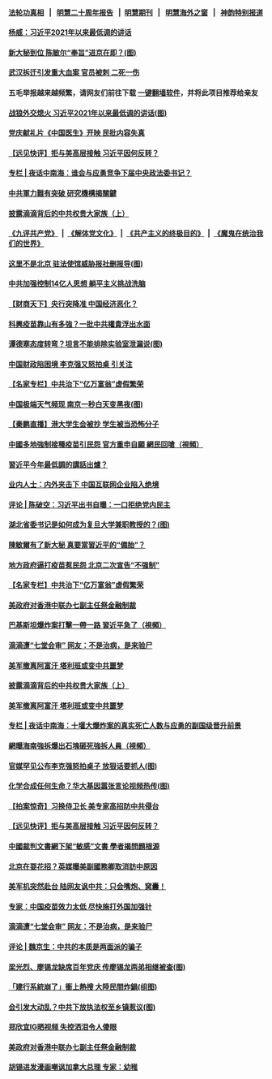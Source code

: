 #### [法轮功真相](https://github.com/gfw-breaker/truth/blob/master/README.md?t=0) &nbsp;&nbsp;|&nbsp;&nbsp; [明慧二十周年报告](https://github.com/gfw-breaker/mh-reports/blob/master/README.md?t=0) &nbsp;&nbsp;|&nbsp;&nbsp;[明慧期刊](https://github.com/gfw-breaker/mh-qikan) &nbsp;&nbsp;|&nbsp;&nbsp; [明慧海外之窗](https://github.com/gfw-breaker/mh-news/blob/master/README.md?t=0) &nbsp;&nbsp;|&nbsp;&nbsp; [神韵特别报道](https://github.com/gfw-breaker/mh-news/blob/master/shenyun.md?t=0)
#### [ 杨威：习近平2021年以来最低调的讲话](https://github.com/gfw-breaker/banned-news3/blob/master/pages/nf4514/n13094137.md)
#### [ 新大秘到位 陈敏尔“奉旨”进京在即？(图)](https://github.com/gfw-breaker/banned-news3/blob/master/pages/p2/978279.md)
#### [ 武汉拆迁引发重大血案 官员被刺 二死一伤](https://github.com/gfw-breaker/banned-news3/blob/master/pages/nsc413/n13094713.md)
#### 五毛举报越来越频繁，请网友们前往下载 [一键翻墙软件](https://github.com/gfw-breaker/ssr-accounts)，并将此项目推荐给亲友
#### [ 战狼外交熄火 习近平2021年以来最低调的讲话(图)](https://github.com/gfw-breaker/banned-news3/blob/master/pages/p2/978288.md)
#### [ 党庆献礼片《中国医生》开映 民批内容失真](https://github.com/gfw-breaker/banned-news3/blob/master/pages/nsc413/n13095169.md)
#### [ 【远见快评】拒与美高层接触 习近平因何反转？](https://github.com/gfw-breaker/banned-news3/blob/master/pages/nsc413/n13094320.md)
#### [ 专栏 | 夜话中南海：谁会与应勇竞争下届中央政法委书记？](https://github.com/gfw-breaker/banned-news3/blob/master/pages/yehuazhongnanhai/gx-07162021150334.md)
#### [ 中共軍力難有突破 研究機構揭關鍵](https://github.com/gfw-breaker/banned-news3/blob/master/pages/soh5/526529.md)
#### [ 披露滴滴背后的中共权贵大家族（上）](https://github.com/gfw-breaker/banned-news3/blob/master/pages/nf4514/n13093989.md)
#### [《九评共产党》](https://github.com/begood0513/9ping.md/blob/master/README.md) &nbsp;|&nbsp; [《解体党文化》](../../../../jtdwh.md/blob/master/README.md)  &nbsp;|&nbsp; [《共产主义的终极目的》](../../../../gczydzjmd.md/blob/master/README.md) &nbsp;|&nbsp; [《魔鬼在统治我们的世界》](../../../../mgztzwmdsj.md/blob/master/README.md) 
#### [ 这里不是北京 驻法使馆威胁报社删报导(图)](https://github.com/gfw-breaker/banned-news3/blob/master/pages/p9/978043.md)
#### [ 中共加强控制14亿人思想 躺平主义挑战洗脑](https://github.com/gfw-breaker/banned-news3/blob/master/pages/nsc413/n13094299.md)
#### [ 【财商天下】央行突降准 中国经济恶化？](https://github.com/gfw-breaker/banned-news3/blob/master/pages/nsc413/n13094199.md)
#### [ 科興疫苗靠山有多強？一批中共權貴浮出水面](https://github.com/gfw-breaker/banned-news3/blob/master/pages/soh5/526232.md)
#### [ 谭德塞态度转弯？坦言不能排除实验室泄漏说(图)](https://github.com/gfw-breaker/banned-news3/blob/master/pages/p1/978242.md)
#### [ 中国财政陷困境 李克强又怒拍桌 引关注](https://github.com/gfw-breaker/banned-news3/blob/master/pages/nsc413/n13094756.md)
#### [ 【名家专栏】中共治下“亿万富翁”虚假繁荣](https://github.com/gfw-breaker/banned-news3/blob/master/pages/nf4514/n13090860.md)
#### [ 中国极端天气频现 南京一秒白天变黑夜(图)](https://github.com/gfw-breaker/banned-news3/blob/master/pages/p1/978250.md)
#### [ 【秦鹏直播】港大学生会被抄 学生被当恐怖分子](https://github.com/gfw-breaker/banned-news3/blob/master/pages/nsc413/n13094364.md)
#### [ 中國多地強制接種疫苗引民怨 官方重申自願 網民回嗆（視頻）](https://github.com/gfw-breaker/banned-news3/blob/master/pages/soh5/526343.md)
#### [ 習近平今年最低調的講話出爐？](https://github.com/gfw-breaker/banned-news3/blob/master/pages/soh5/526502.md)
#### [ 业内人士：内外夹击下 中国互联网企业陷入绝境](https://github.com/gfw-breaker/banned-news3/blob/master/pages/prog204/a103167453.md)
#### [ 评论 | 陈破空：习近平出书自曝：一口拒绝党内民主](https://github.com/gfw-breaker/banned-news3/blob/master/pages/pinglun/js-07162021224507.md)
#### [ 湖北省委书记是如何成为复旦大学兼职教授的？(图)](https://github.com/gfw-breaker/banned-news3/blob/master/pages/p2/977955.md)
#### [ 陳敏爾有了新大秘 真要當習近平的“備胎”？](https://github.com/gfw-breaker/banned-news3/blob/master/pages/soh5/526457.md)
#### [ 地方政府逼打疫苗惹民怨 北京二次宣告“不强制”](https://github.com/gfw-breaker/banned-news3/blob/master/pages/prog204/a103167403.md)
#### [ 【名家专栏】中共治下“亿万富翁”虚假繁荣](https://github.com/gfw-breaker/banned-news3/blob/master/pages/nsc413/n13090860.md)
#### [ 美政府对香港中联办七副主任祭金融制裁](https://github.com/gfw-breaker/banned-news3/blob/master/pages/nf4514/n13093952.md)
#### [ 巴基斯坦爆炸案打擊一帶一路 習近平急了（視頻）](https://github.com/gfw-breaker/banned-news3/blob/master/pages/soh5/526598.md)
#### [ 滴滴遭“七堂会审” 网友：不是治病，是来验尸](https://github.com/gfw-breaker/banned-news3/blob/master/pages/prog1138/a103167692.md)
#### [ 美军撤离阿富汗 塔利班或变中共噩梦](https://github.com/gfw-breaker/banned-news3/blob/master/pages/nsc413/n13094370.md)
#### [ 披露滴滴背后的中共权贵大家族（上）](https://github.com/gfw-breaker/banned-news3/blob/master/pages/nsc413/n13093989.md)
#### [ 美军撤离阿富汗 塔利班或变中共噩梦](https://github.com/gfw-breaker/banned-news3/blob/master/pages/nf4514/n13094370.md)
#### [ 专栏 | 夜话中南海：十堰大爆炸案的真实死亡人数与应勇的副国级晋升前景](https://github.com/gfw-breaker/banned-news3/blob/master/pages/yehuazhongnanhai/gx-06212021152245.md)
#### [ 網曝海南強拆爆出石塊砸死強拆人員（視頻）](https://github.com/gfw-breaker/banned-news3/blob/master/pages/soh5/526610.md)
#### [ 官媒罕见公布李克强怒拍桌子 放狠话要抓人(图)](https://github.com/gfw-breaker/banned-news3/blob/master/pages/p2/978209.md)
#### [ 化学合成任何生命？华大基因嚣张言论视频热传(图)](https://github.com/gfw-breaker/banned-news3/blob/master/pages/p1/978275.md)
#### [ 【拍案惊奇】习换侍卫长 美专家高招防中共侵台](https://github.com/gfw-breaker/banned-news3/blob/master/pages/nsc413/n13092447.md)
#### [ 【远见快评】拒与美高层接触 习近平因何反转？](https://github.com/gfw-breaker/banned-news3/blob/master/pages/nsc412/n13094320.md)
#### [ 中國裁判文書網下架“敏感”文書 學者揭問題根源](https://github.com/gfw-breaker/banned-news3/blob/master/pages/soh5/526478.md)
#### [ 北京在耍花招？英媒曝美副國務卿取消訪中原因](https://github.com/gfw-breaker/banned-news3/blob/master/pages/soh5/526214.md)
#### [ 美军机突然赴台 陆网友讽中共：只会嘴炮、窝囊！](https://github.com/gfw-breaker/banned-news3/blob/master/pages/prog204/a103167770.md)
#### [ 专家：中国疫苗效力太低 尽快施打外国加强针](https://github.com/gfw-breaker/banned-news3/blob/master/pages/prog204/a103167727.md)
#### [ 滴滴遭“七堂会审” 网友：不是治病，是来验尸](https://github.com/gfw-breaker/banned-news3/blob/master/pages/prog204/a103167692.md)
#### [ 评论 | 魏京生：中共的本质是两面派的骗子](https://github.com/gfw-breaker/banned-news3/blob/master/pages/pinglun/wjs-06302021101801.md)
#### [ 梁光烈、廖锡龙缺席百年党庆 传廖锡龙两弟相继被查(图)](https://github.com/gfw-breaker/banned-news3/blob/master/pages/p2/978233.md)
#### [ 「建行系統崩了」衝上熱搜 大陸民間炸鍋(组图)](https://github.com/gfw-breaker/banned-news3/blob/master/pages/p1/978164.md)
#### [ 会引发大动乱？中共下放执法权至乡镇惹议(图)](https://github.com/gfw-breaker/banned-news3/blob/master/pages/p1/978117.md)
#### [ 郑欣宜IG晒视频 失控洒泪令人傻眼](https://github.com/gfw-breaker/banned-news3/blob/master/pages/nsc413/n13094169.md)
#### [ 美政府对香港中联办七副主任祭金融制裁](https://github.com/gfw-breaker/banned-news3/blob/master/pages/nsc413/n13093952.md)
#### [ 胡锡进发漫画嘲讽加拿大总理 专家：幼稚](https://github.com/gfw-breaker/banned-news3/blob/master/pages/nsc413/n13084601.md)
